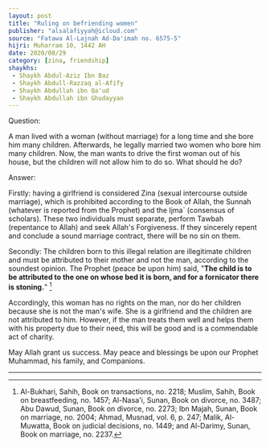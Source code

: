 ```yaml
---
layout: post
title: "Ruling on befriending women"
publisher: "alsalafiyyah@icloud.com"
source: "Fatawa Al-Lajnah Ad-Da'imah no. 6575-5"
hijri: Muharram 10, 1442 AH
date: 2020/08/29
category: [zina, friendship]
shaykhs: 
 - Shaykh Abdul-Aziz Ibn Baz
 - Shaykh Abdull-Razzaq al-Afify
 - Shaykh Abdullah ibn Qa'ud
 - Shaykh Abdullah ibn Ghudayyan
---
```


Question: 

A man lived with a woman (without marriage) for a long time and she bore him many children. Afterwards, he legally married two women who bore him many children. Now, the man wants to drive the first woman out of his house, but the children will not allow him to do so. What should he do?

Answer:

Firstly: having a girlfriend is considered Zina (sexual intercourse outside marriage), which is prohibited according to the Book of Allah, the Sunnah (whatever is reported from the Prophet) and the Ijma` (consensus of scholars). These two individuals must separate, perform Tawbah (repentance to Allah) and seek Allah's Forgiveness. If they sincerely repent and conclude a sound marriage contract, there will be no sin on them.

Secondly: The children born to this illegal relation are illegitimate children and must be attributed to their mother and not the man, according to the soundest opinion. The Prophet (peace be upon him) said, "**The child is to be attributed to the one on whose bed it is born, and for a fornicator there is stoning.**" [^1]

Accordingly, this woman has no rights on the man, nor do her children because she is not the man's wife. She is a girlfriend and the children are not attributed to him. However, if the man treats them well and helps them with his property due to their need, this will be good and is a commendable act of charity.

May Allah grant us success. May peace and blessings be upon our Prophet Muhammad, his family, and Companions.

---

[^1]: Al-Bukhari, Sahih, Book on transactions, no. 2218; Muslim, Sahih, Book on breastfeeding, no. 1457; Al-Nasa'i, Sunan, Book on divorce, no. 3487; Abu Dawud, Sunan, Book on divorce, no. 2273; Ibn Majah, Sunan, Book on marriage, no. 2004; Ahmad, Musnad, vol. 6, p. 247; Malik, Al-Muwatta, Book on judicial decisions, no. 1449; and Al-Darimy, Sunan, Book on marriage, no. 2237.
